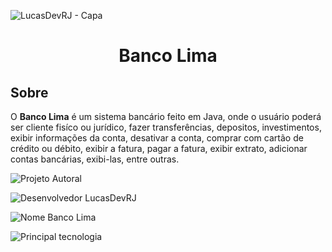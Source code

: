 ![LucasDevRJ - Capa](https://user-images.githubusercontent.com/95040236/147415952-3be56c26-f85d-4489-bb6b-e32128ac7ce3.png)

<h1 align="center">Banco Lima</h1>

## Sobre

O **Banco Lima** é um sistema bancário feito em Java, onde o usuário poderá ser cliente fisíco ou jurídico, fazer transferências, depositos, investimentos, exibir informações da conta, desativar a conta, comprar com cartão de crédito ou débito, exibir a fatura, pagar a fatura, exibir extrato, adicionar contas bancárias, exibi-las, entre outras.

![Projeto Autoral](https://img.shields.io/badge/Autoral-Sim-success)

![Desenvolvedor LucasDevRJ](https://img.shields.io/badge/Desenvolvedor-LucasDevRJ-success)

![Nome Banco Lima](https://img.shields.io/badge/Nome-BancoLima-success)

![Principal tecnologia](https://img.shields.io/badge/Tecnologia-Java-success)

